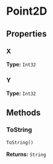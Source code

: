 # Point2D



## Properties

### X

**Type:** `Int32`

### Y

**Type:** `Int32`

## Methods

### ToString

```python
ToString()
```

**Returns:** `String`

